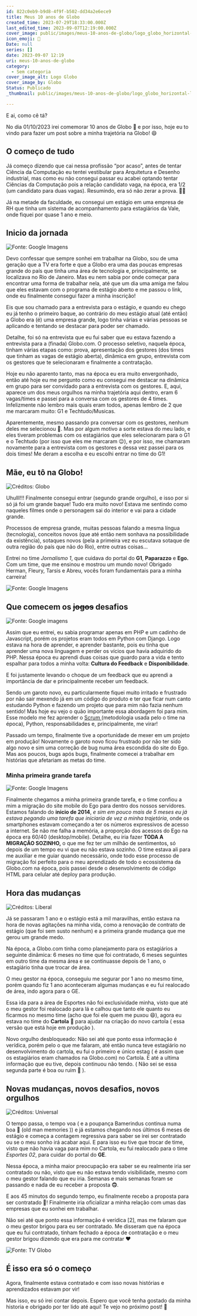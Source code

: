 ```yaml
---
id: 822c0eb9-b9d8-4f9f-b502-dd34a2e6ece9
title: Meus 10 anos de Globo
created_time: 2023-07-29T18:33:00.000Z
last_edited_time: 2023-09-07T12:19:00.000Z
cover_image: public/images/meus-10-anos-de-globo/logo_globo_horizontal-laranja_BqHrsrLJ.png
icon_emoji: 🥳
Date: null
series: []
date: 2023-09-07 12:19
uri: meus-10-anos-de-globo
category:
  - Sem categoria
cover_image_alt: Logo Globo
cover_image_by: Globo
Status: Publicado
_thumbnail: public/images/meus-10-anos-de-globo/logo_globo_horizontal-laranja_BqHrsrLJ.png

---
```


E ai, como cê tá?

No dia 01/10/2023 irei comemorar 10 anos de Globo 🥳 e por isso, hoje eu to vindo para fazer um post sobre a minha trajetória na Globo! 😄

*<!-- END_SUMMARY -->*

## O começo de tudo

Já começo dizendo que cai nessa profissão “por acaso”, antes de tentar Ciência da Computação eu tentei vestibular para Arquitetura e Desenho industrial, mas como eu não consegui passar eu acabei optando tentar Ciências da Computação pois a relação candidato vaga, na época, era 1/2 (um candidato para duas vagas). Resumindo, era só não zerar a prova. 🤣🤣

Já na metade da faculdade, eu consegui um estágio em uma empresa de RH que tinha um sistema de acompanhamento para estagiários da Vale, onde fiquei por quase 1 ano e meio.

## Inicio da jornada

![Fonte: Google Imagens](public/images/meus-10-anos-de-globo/don-lideranca-jornada_Pcfi3lD6.jpg)

Devo confessar que sempre sonhei em trabalhar na Globo, sou de uma geração que a TV era forte e que a Globo era uma das poucas empresas grande do país que tinha uma área de tecnologia e, principalmente, se localizava no Rio de Janeiro. Mas eu nem sabia por onde começar para encontrar uma forma de trabalhar nela, até que um dia uma amiga me falou que eles estavam com o programa de estágio aberto e me passou o link, onde eu finalmente consegui fazer a minha inscrição!

Eis que sou chamado para a entrevista para o estágio, e quando eu chego eu já tenho o primeiro baque, ao contrário do meu estágio atual (até então) a Globo era (é) uma empresa grande, logo tinha várias e várias pessoas se aplicando e tentando se destacar para poder ser chamado.

Detalhe, foi só na entrevista que eu fui saber que eu estava fazendo a entrevista para a (finada) Globo.com. O processo seletivo, naquela época, tinham várias etapas como: prova, apresentação dos gestores (dos times que tinham as vagas de estágio aberta), dinâmica em grupo, entrevista com os gestores que te selecionaram e finalmente a contratação.

Hoje eu não aparento tanto, mas na época eu era muito envergonhado, então até hoje eu me pergunto como eu consegui me destacar na dinâmica em grupo para ser convidado para a entrevista com os gestores. E, aqui, aparece um dos meus orgulhos na minha trajetória aqui dentro, eram 6 vagas/times e passei para a conversa com os gestores de 4 times. Infelizmente não lembro mais quais eram todos, apenas lembro de 2 que me marcaram muito: G1 e Techtudo/Musicas.

Aparentemente, mesmo passando pra conversar com os gestores, nenhum deles me selecionou 🥲. Mas por algum motivo a sorte estava do meu lado, e eles tiveram problemas com os estagiários que eles selecionaram para o G1 e o Techtudo (por isso que eles me marcaram 😉), e por isso, me chamaram novamente para a entrevista com os gestores e dessa vez passei para os dois times! Me deram a escolha e eu escolhi entrar no time do G1!

## Mãe, eu tô na Globo!

![Créditos: Globo](public/images/meus-10-anos-de-globo/11340197_NMoWKsat.jpg)

Uhulll!!! Finalmente consegui entrar (segundo grande orgulho), e isso por si só já foi um grande baque! Tudo era muito novo! Estava me sentindo como naqueles filmes onde o personagem sai do interior e vai para a cidade grande.

Processos de empresa grande, muitas pessoas falando a mesma língua (tecnologia), conceitos novos (que até então nem sonhava na possibilidade da existência), sotaques novos (pela a primeira vez eu escutava sotaque de outra região do país que não do Rio), entre outras coisas…

Entrei no time *Jornalismo 1*, que cuidava do portal do **G1**, **Paparazzo** e **Ego.** Com um time, que me ensinou e mostrou um mundo novo! Obrigado Herman, Fleury, Tarsis e Abreu, vocês foram fundamentais para a minha carreira!

![Fonte: Google Imagens](public/images/meus-10-anos-de-globo/Untitled_x3SOtWmo.png)

## Que comecem os ~~jogos~~ desafios

![Fonte: Google imagens](public/images/meus-10-anos-de-globo/Untitled_YDJzzsZ1.png)

Assim que eu entrei, eu sabia programar apenas em PHP e um cadinho de Javascript, porém os projetos eram todos em Python com Django. Logo estava na hora de aprender, e aprender bastante, pois eu tinha que aprender uma nova linguagem e perder os vícios que havia adquirido do PHP. Nessa época eu aprendi duas coisas que guardo para a vida e tento espalhar para todos a minha volta: **Cultura do Feedback** e **Disponibilidade**.

E foi justamente levando o choque de um feedback que eu aprendi a importância de dar e principalmente receber um feedback.

Sendo um garoto novo, eu particularmente fiquei muito irritado e frustrado por não sair mexendo já em um código do produto e ter que ficar num canto estudando Python e fazendo um projeto que para mim não fazia nenhum sentido! Mas hoje eu vejo o quão importante essa abordagem foi para mim. Esse modelo me fez aprender o [Scrum ](/751007a9280942e2a002e81ab5f5ab11)(metodologia usada pelo o time na época), Python, responsabilidades e, principalmente, me virar!

Passado um tempo, finalmente tive a oportunidade de mexer em um projeto em produção! Novamente o garoto novo ficou frustrado por não ter sido algo novo e sim uma correção de bug numa área escondida do site do Ego. Mas aos poucos, bugs após bugs, finalmente comecei a trabalhar em histórias que afetariam as metas do time.

### Minha primeira grande tarefa

![Fonte: Google Imagens](public/images/meus-10-anos-de-globo/maxresdefault_TxGPtiwL.jpg)

Finalmente chegamos a minha primeira grande tarefa, e o time confiou a mim a migração do site mobile do Ego para dentro dos nossos servidores. Estamos falando do **inicio de 2014**, *e sim em pouco mais de 5 meses eu já estava pegando uma tarefa que iniciaria de vez a minha trajetória*, onde os smartphones estavam começando a ter os números expressivos de acesso a internet. Se não me falha a memória, a proporção dos acessos do Ego na época era 60/40 (desktop/mobile). Detalhe, eu iria fazer **TODA A MIGRAÇÃO SOZINHO,** o que me fez ter um milhão de sentimentos, só depois de um tempo eu vi que eu não estava sozinho. O time estava ali para me auxiliar e me guiar quando necessário, onde todo esse processo de migração foi perfeito para o meu aprendizado de todo o ecossistema da Globo.com na época, pois passei desde o desenvolvimento de código HTML para celular até deploy para produção.

## Hora das mudanças

![Créditos: Liberal](public/images/meus-10-anos-de-globo/pag-2-4_JLqhRtgP.jpg)

Já se passaram 1 ano e o estágio está a mil maravilhas, então estava na hora de novas agitações na minha vida, como a renovação de contrato de estágio (que foi sem susto nenhum) e a primeira grande mudança que me gerou um grande medo.

Na época, a Globo.com tinha como planejamento para os estagiários a seguinte dinâmica: 6 meses no time que foi contratado, 6 meses seguintes em outro time da mesma área e se continuasse depois de 1 ano, o estagiário tinha que trocar de área.

O meu gestor na época, conseguiu me segurar por 1 ano no mesmo time, porém quando fiz 1 ano aconteceram algumas mudanças e eu fui realocado de área, indo agora para o GE.

Essa ida para a área de Esportes não foi exclusividade minha, visto que até o meu gestor foi realocado para lá e calhou que tanto ele quanto eu ficarmos no mesmo time (acho que foi ele quem me puxou 😄), agora eu estava no time do **Cartola** 🎩 para ajudar na criação do novo cartola ( essa versão que está hoje em produção ).

Novo orgulho desbloqueado: Não sei até que ponto essa informação é verídica, porém pelo o que me falaram, até então nunca teve estagiário no desenvolvimento do cartola, eu fui o primeiro e único estag ( é assim que os estagiários eram chamados na Globo.com) no Cartola. E até a ultima informação que eu tive, depois continuou não tendo. ( Não sei se essa segunda parte é boa ou ruim 🤣 ).

## Novas mudanças, novos desafios, novos orgulhos

![Créditos: Universal](public/images/meus-10-anos-de-globo/mudan%C3%A7a-de-vida_9YmLVByo.jpg)

O tempo passa, o tempo voa ( e a poupança Bamerindus continua numa boa 🎵 (old man memories )) e já estamos chegando nos últimos 6 meses de estágio e começa a contagem regressiva para saber se irei ser contratado ou se o meu sonho irá acabar aqui. E para isso eu tive que trocar de time, visto que não havia vaga para mim no Cartola, eu fui realocado para o time *Esportes 02*, para cuidar do portal do **GE**.

Nessa época, a minha maior preocupação era saber se eu realmente iria ser contratado ou não, visto que eu não estava tendo visibilidade, mesmo com o meu gestor falando que eu iria. Semanas e mais semanas foram se passando e nada de eu receber a proposta **🙃**.

E aos 45 minutos do segundo tempo, eu finalmente recebo a proposta para ser contratado 🥳! Finalmente iria oficializar a minha relação com umas das empresas que eu sonhei em trabalhar.

Não sei até que ponto essa informação é verídica \[2], mas me falaram que o meu gestor brigou para eu ser contratado. Me disseram que na época que eu fui contratado, tinham fechado a época de contratação e o meu gestor brigou dizendo que era para me contratar ❤️

![Fonte: TV Globo](public/images/meus-10-anos-de-globo/FHzjSLRWUAkFEgG_GhsKfehZ.jpg)

## É isso era só o começo

Agora, finalmente estava contratado e com isso novas histórias e aprendizados estavam por vir!

Mas isso, eu só irei contar depois. Espero que você tenha gostado da minha historia e obrigado por ter lido até aqui! Te vejo no próximo post! 👋
